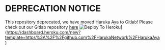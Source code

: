 # DEPRECATION NOTICE

This repository deprecated, we have moved Haruka Aya to Gitlab! Please check out our Gitlab repository [here](https://gitlab.com/RealAkito/HarukaAya)
![Deploy To Heroku](https://www.herokucdn.com/deploy/button.svg)](https://dashboard.heroku.com/new?template=https%3A%2F%2Fgithub.com%2FHarukaNetwork%2FHarukaAya)
